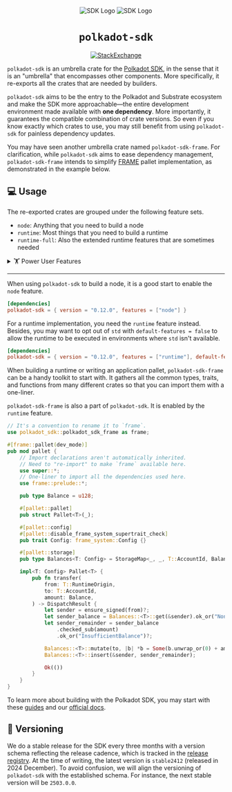 <div align="center">

![SDK Logo](../docs/images/Polkadot_Logo_Horizontal_Pink_White.png#gh-dark-mode-only)
![SDK Logo](../docs/images/Polkadot_Logo_Horizontal_Pink_Black.png#gh-light-mode-only)

# `polkadot-sdk`

<!-- markdownlint-disable-next-line MD013 -->
[![StackExchange](https://img.shields.io/badge/StackExchange-Community%20&%20Support-222222?logo=stackexchange)](https://substrate.stackexchange.com/)

</div>

`polkadot-sdk` is an umbrella crate for the [Polkadot SDK](https://github.com/paritytech/polkadot-sdk), in the sense that it is an "umbrella" that encompasses other components. More specifically, it re-exports all the crates that are needed by builders.

`polkadot-sdk` aims to be the entry to the Polkadot and Substrate ecosystem and make the SDK more approachable—the entire development environment made available with **one dependency**. More importantly, it guarantees the compatible combination of crate versions. So even if you know exactly which crates to use, you may still benefit from using `polkadot-sdk` for painless dependency updates.

You may have seen another umbrella crate named `polkadot-sdk-frame`. For clarification, while `polkadot-sdk` aims to ease dependency management, `polkadot-sdk-frame` intends to simplify [FRAME](https://docs.polkadot.com/polkadot-protocol/glossary/#frame-framework-for-runtime-aggregation-of-modularized-entities) pallet implementation, as demonstrated in the example below.

## 💻 Usage

The re-exported crates are grouped under the following feature sets.

- `node`: Anything that you need to build a node
- `runtime`: Most things that you need to build a runtime
- `runtime-full`: Also the extended runtime features that are sometimes needed

<details>
<summary>🏋️ Power User Features</summary>

- `experimental`
- `runtime-benchmarks`
- `serde`
- `tuples-96`
- `try-runtime`
- `with-tracing`

The power user features are meant to use alongside `node`, `runtime`, or `runtime-full` for extra development support. For example, if the runtime relies on [serde](https://crates.io/crates/serde) for serialization, and needs tracing and benchmarking for debugging and profiling, the `Cargo.toml` may contain the following.

```toml
[dependencies]
polkadot-sdk = { version = "0.12.0", features = ["runtime", "serde"], default-features = false }

[features]
runtime-benchmarks = ["polkadot-sdk/runtime-benchmarks"]
with-tracing = ["polkadot-sdk/with-tracing"]
```

```shell
$ cargo build --features "runtime-benchmarks,with-tracing"
```

Substrate's [try-runtime](https://paritytech.github.io/try-runtime-cli/try_runtime/) is an essential tool for testing runtime protocol upgrades locally, which can be enabled with the `try-runtime` feature.

```toml
[dependencies]
polkadot-sdk = { version = "0.12.0", features = ["runtime"], default-features = false }

[features]
try-runtime = ["polkadot-sdk/try-runtime"]
```

```shell
$ cargo build --features "try-runtime"
```

In Substrate, a runtime can be seen as a tuple of various pallets. Since the number of pallets can  vary and there is no way to anticipate it, we have to generate impl-trait for tuples of different sizes upfront, from 0-tuple to 64-tuple to be specific (64 is chosen to balance between usability and compile time).

Seldomly, when the runtime grows to have more than 64 pallets, the trait implementations will cease to apply, in which case the feature `tuples-96` (or even `tuples-128`) must be enabled (at the cost of increased compile time).

```toml
[dependencies]
polkadot-sdk = { version = "0.12.0", features = ["runtime", "tuples-96"], default-features = false }
```

In addition to all the features mentioned earlier, each exported crate is feature-gated individually with the name identical to the crate name, to provide fine-grained control over the dependencies. Enabling features like `node` may pull in dependencies that you don't need. As you become more knowledgeable about the SDK, you may consider specifying the exact crate names in the `features` list instead to reduce build time.

</details>

---

When using `polkadot-sdk` to build a node, it is a good start to enable the `node` feature.

```toml
[dependencies]
polkadot-sdk = { version = "0.12.0", features = ["node"] }
```

For a runtime implementation, you need the `runtime` feature instead. Besides, you may want to opt out of `std` with `default-features = false` to allow the runtime to be executed in environments where `std` isn't available.

```toml
[dependencies]
polkadot-sdk = { version = "0.12.0", features = ["runtime"], default-features = false }
```

When building a runtime or writing an application pallet, `polkadot-sdk-frame` can be a handy toolkit to start with. It gathers all the common types, traits, and functions from many different crates so that you can import them with a one-liner.

`polkadot-sdk-frame` is also a part of `polkadot-sdk`. It is enabled by the `runtime` feature.

```rust
// It's a convention to rename it to `frame`.
use polkadot_sdk::polkadot_sdk_frame as frame;

#[frame::pallet(dev_mode)]
pub mod pallet {
    // Import declarations aren't automatically inherited.
    // Need to "re-import" to make `frame` available here.
    use super::*;
    // One-liner to import all the dependencies used here.
    use frame::prelude::*;

    pub type Balance = u128;

    #[pallet::pallet]
    pub struct Pallet<T>(_);

    #[pallet::config]
    #[pallet::disable_frame_system_supertrait_check]
    pub trait Config: frame_system::Config {}

    #[pallet::storage]
    pub type Balances<T: Config> = StorageMap<_, _, T::AccountId, Balance>;

    impl<T: Config> Pallet<T> {
        pub fn transfer(
            from: T::RuntimeOrigin,
            to: T::AccountId,
            amount: Balance,
        ) -> DispatchResult {
            let sender = ensure_signed(from)?;
            let sender_balance = Balances::<T>::get(&sender).ok_or("NonExistentAccount")?;
            let sender_remainder = sender_balance
                .checked_sub(amount)
                .ok_or("InsufficientBalance")?;

            Balances::<T>::mutate(to, |b| *b = Some(b.unwrap_or(0) + amount));
            Balances::<T>::insert(&sender, sender_remainder);

            Ok(())
        }
    }
}
```

To learn more about building with the Polkadot SDK, you may start with these [guides](https://paritytech.github.io/polkadot-sdk/master/polkadot_sdk_docs/guides/index.html) and our [official docs](https://docs.polkadot.com/).

## 🚀 Versioning

We do a stable release for the SDK every three months with a version schema reflecting the release cadence, which is tracked in the [release registry](https://github.com/paritytech/release-registry/). At the time of writing, the latest version is `stable2412` (released in 2024 December). To avoid confusion, we will align the versioning of `polkadot-sdk` with the established schema. For instance, the next stable version will be `2503.0.0`.
